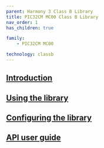 ```yaml
---
parent: Harmony 3 Class B Library
title: PIC32CM MC00 Class B Library
nav_order: 1
has_children: true

family:
    - PIC32CM MC00

technology: classb
---
```

## [Introduction](./introduction.md)
## [Using the library](./usage.md)
## [Configuring the library](./configuration.md)
## [API user guide](./interface.md)
